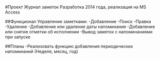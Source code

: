 #Проект Журнал заметок
Разработка 2014 года, реализация на MS Access

##Функционал
Управление заметками:
-Добавление
-Поиск
-Правка
-Удаление
-Добавление или удаление даты напоминания
-Добавление или снятие отметки об исполнении
-Вывод заметок с напоминаниями при запуске

##Планы
-Реализовать функцию добавления периодических напоминаний (Неделя, месяц, год)